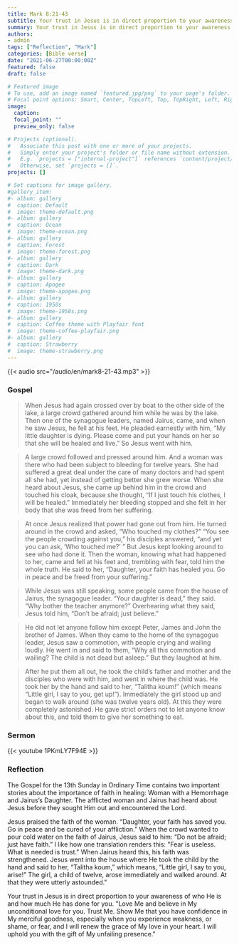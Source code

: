 ```yaml
---
title: Mark 8:21-43
subtitle: Your trust in Jesus is in direct proportion to your awareness of who He is and how much He has done for you.
summary: Your trust in Jesus is in direct proportion to your awareness of who He is and how much He has done for you.
authors:
- admin
tags: ["Reflection", "Mark"]
categories: [Bible verse]
date: "2021-06-27T00:00:00Z"
featured: false
draft: false

# Featured image
# To use, add an image named `featured.jpg/png` to your page's folder.
# Focal point options: Smart, Center, TopLeft, Top, TopRight, Left, Right, BottomLeft, Bottom, BottomRight
image:
  caption:
  focal_point: ""
  preview_only: false

# Projects (optional).
#   Associate this post with one or more of your projects.
#   Simply enter your project's folder or file name without extension.
#   E.g. `projects = ["internal-project"]` references `content/project/deep-learning/index.md`.
#   Otherwise, set `projects = []`.
projects: []

# Set captions for image gallery.
#gallery_item:
#- album: gallery
#  caption: Default
#  image: theme-default.png
#- album: gallery
#  caption: Ocean
#  image: theme-ocean.png
#- album: gallery
#  caption: Forest
#  image: theme-forest.png
#- album: gallery
#  caption: Dark
#  image: theme-dark.png
#- album: gallery
#  caption: Apogee
#  image: theme-apogee.png
#- album: gallery
#  caption: 1950s
#  image: theme-1950s.png
#- album: gallery
#  caption: Coffee theme with Playfair font
#  image: theme-coffee-playfair.png
#- album: gallery
#  caption: Strawberry
#  image: theme-strawberry.png
---
```


{{< audio src="/audio/en/mark8-21-43.mp3" >}}

### Gospel
> When Jesus had again crossed over by boat to the other side of the lake, a large crowd gathered around him while he was by the lake. Then one of the synagogue leaders, named Jairus, came, and when he saw Jesus, he fell at his feet. He pleaded earnestly with him, “My little daughter is dying. Please come and put your hands on her so that she will be healed and live.” So Jesus went with him.

> A large crowd followed and pressed around him. And a woman was there who had been subject to bleeding for twelve years. She had suffered a great deal under the care of many doctors and had spent all she had, yet instead of getting better she grew worse. When she heard about Jesus, she came up behind him in the crowd and touched his cloak, because she thought, “If I just touch his clothes, I will be healed.” Immediately her bleeding stopped and she felt in her body that she was freed from her suffering.

> At once Jesus realized that power had gone out from him. He turned around in the crowd and asked, “Who touched my clothes?” “You see the people crowding against you,” his disciples answered, “and yet you can ask, ‘Who touched me?’ ” But Jesus kept looking around to see who had done it. Then the woman, knowing what had happened to her, came and fell at his feet and, trembling with fear, told him the whole truth. He said to her, “Daughter, your faith has healed you. Go in peace and be freed from your suffering.”

> While Jesus was still speaking, some people came from the house of Jairus, the synagogue leader. “Your daughter is dead,” they said. “Why bother the teacher anymore?” Overhearing what they said, Jesus told him, “Don’t be afraid; just believe.”

> He did not let anyone follow him except Peter, James and John the brother of James. When they came to the home of the synagogue leader, Jesus saw a commotion, with people crying and wailing loudly. He went in and said to them, “Why all this commotion and wailing? The child is not dead but asleep.” But they laughed at him.

> After he put them all out, he took the child’s father and mother and the disciples who were with him, and went in where the child was. He took her by the hand and said to her, “Talitha koum!” (which means “Little girl, I say to you, get up!”). Immediately the girl stood up and began to walk around (she was twelve years old). At this they were completely astonished. He gave strict orders not to let anyone know about this, and told them to give her something to eat.

### Sermon
{{< youtube 1PKmLY7F94E >}}

### Reflection
The Gospel for the 13th Sunday in Ordinary Time contains two important stories about the importance of faith in healing:
Woman with a Hemorrhage and Jairus’s Daughter. The afflicted woman and Jairus had heard about Jesus before they sought Him out and encountered the Lord.

Jesus praised the faith of the woman. “Daughter, your faith has saved you. Go in peace and be cured of your affliction.” When the crowd wanted to pour cold water on the faith of Jairus, Jesus said to him: “Do not be afraid; just have faith.” I like how one translation renders this: "Fear is useless. What is needed is trust." When Jairus heard this, his faith was strengthened. Jesus went into the house where He took the child by the hand and said to her, “Talitha koum,” which means, “Little girl, I say to you, arise!” The girl, a child of twelve, arose immediately and walked around. At that they were utterly astounded."

Your trust in Jesus is in direct proportion to your awareness of who He is and how much He has done for you.
"Love Me and believe in My unconditional love for you. Trust Me. Show Me that you have confidence in My merciful goodness, especially when you experience weakness, or shame, or fear, and I will renew the grace of My love in your heart. I will uphold you with the gift of My unfailing presence."
